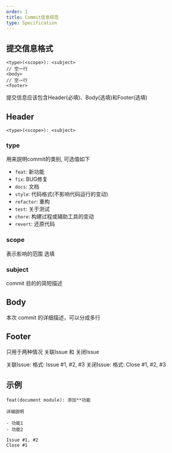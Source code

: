 ```yaml
---
order: 1
title: Commit信息规范
type: Specification
---
```


## 提交信息格式

```
<type>(<scope>): <subject>
// 空一行
<body>
// 空一行
<footer>
```

提交信息应该包含Header(必填)、Body(选填)和Footer(选填)

## Header

```
<type>(<scope>): <subject>
```

### type

用来説明commit的类别, 可选值如下

* `feat`: 新功能
* `fix`: BUG修复
* `docs`: 文档
* `style`: 代码格式(不影响代码运行的变动)
* `refactor`: 重构
* `test`: 关于测试
* `chore`: 构建过程或辅助工具的变动
* `revert`: 还原代码
  
### scope

表示影响的范围 选填
  
### subject

commit 目的的简短描述

## Body

本次 commit 的详细描述，可以分成多行

## Footer

只用于两种情况 关联Issue 和 关闭Issue

关联Issue:
  格式: Issue #1, #2, #3
关闭Issue:
  格式: Close #1, #2, #3
  
## 示例

```
feat(document module): 添加**功能
 
详细説明

- 功能1
- 功能2

Issue #1, #2
Close #1
```
